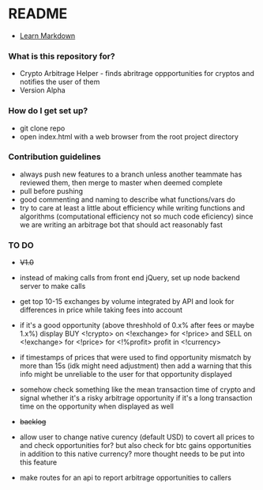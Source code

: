 # README #

* [Learn Markdown](https://bitbucket.org/tutorials/markdowndemo)

### What is this repository for? ###

* Crypto Arbitrage Helper - finds abritrage oppportunities for cryptos and notifies the user of them
* Version Alpha

### How do I get set up? ###

* git clone repo
* open index.html with a web browser from the root project directory

### Contribution guidelines ###

* always push new features to a branch unless another teammate has reviewed them, then merge to master when deemed complete
* pull before pushing
* good commenting and naming to describe what functions/vars do
* try to care at least a little about efficiency while writing functions and algorithms (computational efficiency not so much code eficiency) since we are writing an arbitrage bot that should act reasonably fast

### TO DO ###

* ~~V1.0~~
* instead of making calls from front end jQuery, set up node backend server to make calls
* get top 10-15 exchanges by volume integrated by API and look for differences in price while taking fees into account
* if it's a good opportunity (above threshhold of 0.x% after fees or maybe 1.x%) display BUY <!crypto> on <!exchange> for <!price> and SELL on <!exchange> for <!price> for <!%profit> profit in <!currency>
* if timestamps of prices that were used to find opportunity mismatch by more than 15s (idk might need adjustment) then add a warning that this info might be unreliable to the user for that opportunity displayed
* somehow check something like the mean transaction time of crypto and signal whether it's a risky arbitrage opportunity if it's a long transaction time on the opportunity when displayed as well

* ~~backlog~~
* allow user to change native curency (default USD) to covert all prices to and check opportunities for? but also check for btc gains opportunities in addition to this native currency? more thought needs to be put into this feature
* make routes for an api to report arbitrage opportunities to callers
